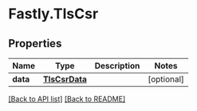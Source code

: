 # Fastly.TlsCsr

## Properties

Name | Type | Description | Notes
------------ | ------------- | ------------- | -------------
**data** | [**TlsCsrData**](TlsCsrData.md) |  | [optional] 


[[Back to API list]](../../README.md#endpoints) [[Back to README]](../../README.md)
